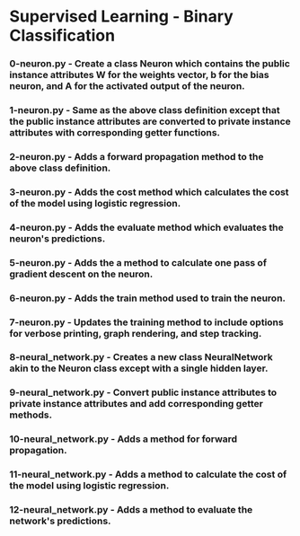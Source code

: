 # Supervised Learning - Binary Classification

### 0-neuron.py - Create a class Neuron which contains the public instance attributes W for the weights vector, b for the bias neuron, and A for the activated output of the neuron.

### 1-neuron.py - Same as the above class definition except that the public instance attributes are converted to private instance attributes with corresponding getter functions.

### 2-neuron.py - Adds a forward propagation method to the above class definition.

### 3-neuron.py - Adds the cost method which calculates the cost of the model using logistic regression.

### 4-neuron.py - Adds the evaluate method which evaluates the neuron's predictions.

### 5-neuron.py - Adds the a method to calculate one pass of gradient descent on the neuron.

### 6-neuron.py - Adds the train method used to train the neuron.

### 7-neuron.py - Updates the training method to include options for verbose printing, graph rendering, and step tracking.

### 8-neural_network.py - Creates a new class NeuralNetwork akin to the Neuron class except with a single hidden layer.

### 9-neural_network.py - Convert public instance attributes to private instance attributes and add corresponding getter methods.

### 10-neural_network.py - Adds a method for forward propagation.

### 11-neural_network.py - Adds a method to calculate the cost of the model using logistic regression.

### 12-neural_network.py - Adds a method to evaluate the network's predictions.
